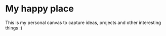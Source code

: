 # My happy place
This is my personal canvas to capture ideas, projects and other interesting things :)

